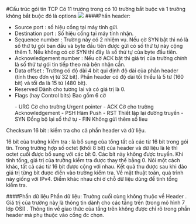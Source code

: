 #Cấu trúc gói tin TCPCó 11 trường trong có 10 trường bắt buộc và 1 trường không bắt buộc đó là options<img src = "http://i.imgur.com/mxcAN5Q.png">####Phần header:- Source port : số hiệu cổng tại máy tính gửi.- Destination port : Số hiệu cổng tại máy tính nhận.- Sequence number : Trường này có 2 nhiệm vụ. Nếu cờ SYN bật thì nó là số thứ tự gói ban đầu và byte đầu tiên được gửi có số thứ tự này cộng thêm 1. Nếu không có cờ SYN thì đây là số thứ tự của byte đầu tiên.- Acknowledgement number : Nếu cờ ACK bật thì giá trị của trường chính là số thứ tự gói tin tiếp theo mà bên nhận cần.- Data offset : Trường có độ dài 4 bít qui định độ dài của phần header (tính theo đơn vị từ 32 bít). Phần header có độ dài tối thiểu là 5 từ (160 bit) và tối đa là 15 từ (480 bít).- Reserved Dành cho tương lai và có giá trị là 0.- Flags (hay Control bits)Bao gồm 6 cờ<UL>- URG Cờ cho trường Urgent pointer- ACK Cờ cho trường Acknowledgement- PSH Hàm Push- RST Thiết lập lại đường truyền- SYN Đồng bộ lại số thứ tự- FIN Không gửi thêm số lieu</ul>Checksum 16 bit : kiểm tra cho cả phần header và dữ liệu.16 bít của trường kiểm tra : là bổ sung của tổng tất cả các từ 16 bít trong gói tin. Trong trường hợp số octet (khối 8 bít) của header và dữ liệu là lẻ thì octet cuối được bổ sung với các bít 0. Các bít này không được truyền. Khi tính tổng, giá trị của trường kiểm tra được thay thế bằng 0. Nói một cách khác, tất cả các từ 16 bít được cộng với nhau. Kết quả thu được sau khi đảo giá trị từng bít được điền vào trường kiểm tra. Về mặt thuật toán, quá trình này giống với IPv4.Điểm khác nhau chỉ ở chỗ dữ liệu dùng để tính tổng kiểm tra.####Phần dữ liệuPhần dữ liệu: Trường cuối cùng không thuộc về Header . Giá trị của trường này là thông tin dành cho các tầng trên (trong mô hình 7 lớp OSI) . Thông tin về giao thức của tầng trên không được chỉ rõ trong phần header mà phụ thuộc vào cổng đc chọn.